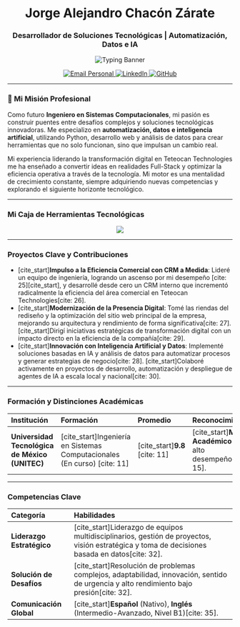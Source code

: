 <h1 align="center">Jorge Alejandro Chacón Zárate</h1>
<h3 align="center">Desarrollador de Soluciones Tecnológicas | Automatización, Datos e IA</h3>

<p align="center">
  <img src="https://readme-typing-svg.herokuapp.com?font=Fira+Code&size=22&pause=1000&color=FFBF00&center=true&vCenter=true&width=700&lines=Transformando+Datos+en+Decisiones+Estratégicas;Creando+Soluciones+Digitales+de+Cero+a+Cien;Innovaci%C3%B3n+Impulsada+por+Inteligencia+Artificial" alt="Typing Banner" />
</p>

<p align="center">
  <a href="mailto:jorgechaconzarate@gmail.com">
    <img src="https://img.shields.io/badge/-Email-D4AF37?style=for-the-badge&logo=gmail&logoColor=white" alt="Email Personal" />
  </a>
  <a href="https://www.linkedin.com/in/jorgealejandrochacon" target="_blank">
    <img src="https://img.shields.io/badge/-LinkedIn-E6C200?style=for-the-badge&logo=linkedin&logoColor=white" alt="LinkedIn" />
  </a>
  <a href="https://github.com/jorgechacon559" target="_blank">
    <img src="https://img.shields.io/badge/-GitHub-1f2937?style=for-the-badge&logo=github&logoColor=white" alt="GitHub" />
  </a>
</p>

---

### 🚀 Mi Misión Profesional

Como futuro **Ingeniero en Sistemas Computacionales**, mi pasión es construir puentes entre desafíos complejos y soluciones tecnológicas innovadoras. Me especializo en **automatización, datos e inteligencia artificial**, utilizando Python, desarrollo web y análisis de datos para crear herramientas que no solo funcionan, sino que impulsan un cambio real.

Mi experiencia liderando la transformación digital en Teteocan Technologies me ha enseñado a convertir ideas en realidades Full-Stack y optimizar la eficiencia operativa a través de la tecnología. Mi motor es una mentalidad de crecimiento constante, siempre adquiriendo nuevas competencias y explorando el siguiente horizonte tecnológico.

---

### Mi Caja de Herramientas Tecnológicas

<p align="center">
  <img src="https://skillicons.dev/icons?i=python,flask,html,css,javascript,vue,vite,php,cpp,typescript,mysql,postgresql,firebase,git,linux,vscode&theme=light" />
</p>

---

### Proyectos Clave y Contribuciones

- [cite_start]**Impulso a la Eficiencia Comercial con CRM a Medida**: Lideré un equipo de ingeniería, logrando un ascenso por mi desempeño [cite: 25][cite_start], y desarrollé desde cero un CRM interno que incrementó radicalmente la eficiencia del área comercial en Teteocan Technologies[cite: 26].
- [cite_start]**Modernización de la Presencia Digital**: Tomé las riendas del rediseño y la optimización del sitio web principal de la empresa, mejorando su arquitectura y rendimiento de forma significativa[cite: 27]. [cite_start]Dirigí iniciativas estratégicas de transformación digital con un impacto directo en la eficiencia de la compañía[cite: 29].
- [cite_start]**Innovación con Inteligencia Artificial y Datos**: Implementé soluciones basadas en IA y análisis de datos para automatizar procesos y generar estrategias de negocio[cite: 28]. [cite_start]Colaboré activamente en proyectos de desarrollo, automatización y despliegue de agentes de IA a escala local y nacional[cite: 30].

---

### Formación y Distinciones Académicas

| Institución | Formación | Promedio | Reconocimientos |
| :--- | :--- | :--- | :--- |
| **Universidad Tecnológica de México (UNITEC)** | [cite_start]Ingeniería en Sistemas Computacionales (En curso) [cite: 11] | [cite_start]**9.8** [cite: 11] | [cite_start]**Mérito Académico** por alto desempeño[cite: 15]. |

---

### Competencias Clave

| Categoría | Habilidades |
| :--- | :--- |
| **Liderazgo Estratégico** | [cite_start]Liderazgo de equipos multidisciplinarios, gestión de proyectos, visión estratégica y toma de decisiones basada en datos[cite: 32]. |
| **Solución de Desafíos** | [cite_start]Resolución de problemas complejos, adaptabilidad, innovación, sentido de urgencia y alto rendimiento bajo presión[cite: 32]. |
| **Comunicación Global** | [cite_start]**Español** (Nativo), **Inglés** (Intermedio-Avanzado, Nivel B1)[cite: 35]. |